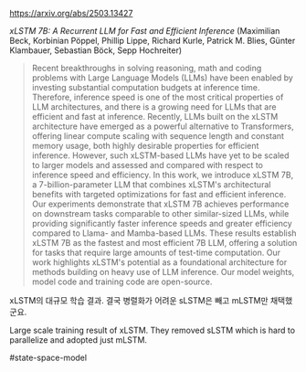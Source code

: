 https://arxiv.org/abs/2503.13427

*xLSTM 7B: A Recurrent LLM for Fast and Efficient Inference* (Maximilian Beck, Korbinian Pöppel, Phillip Lippe, Richard Kurle, Patrick M. Blies, Günter Klambauer, Sebastian Böck, Sepp Hochreiter)

> Recent breakthroughs in solving reasoning, math and coding problems with Large Language Models (LLMs) have been enabled by investing substantial computation budgets at inference time. Therefore, inference speed is one of the most critical properties of LLM architectures, and there is a growing need for LLMs that are efficient and fast at inference. Recently, LLMs built on the xLSTM architecture have emerged as a powerful alternative to Transformers, offering linear compute scaling with sequence length and constant memory usage, both highly desirable properties for efficient inference. However, such xLSTM-based LLMs have yet to be scaled to larger models and assessed and compared with respect to inference speed and efficiency. In this work, we introduce xLSTM 7B, a 7-billion-parameter LLM that combines xLSTM's architectural benefits with targeted optimizations for fast and efficient inference. Our experiments demonstrate that xLSTM 7B achieves performance on downstream tasks comparable to other similar-sized LLMs, while providing significantly faster inference speeds and greater efficiency compared to Llama- and Mamba-based LLMs. These results establish xLSTM 7B as the fastest and most efficient 7B LLM, offering a solution for tasks that require large amounts of test-time computation. Our work highlights xLSTM's potential as a foundational architecture for methods building on heavy use of LLM inference. Our model weights, model code and training code are open-source.

xLSTM의 대규모 학습 결과. 결국 병렬화가 어려운 sLSTM은 빼고 mLSTM만 채택했군요.

<english>
Large scale training result of xLSTM. They removed sLSTM which is hard to parallelize and adopted just mLSTM.
</english>

#state-space-model 